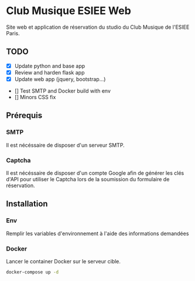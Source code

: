 # Club Musique ESIEE Web

Site web et application de réservation du studio du Club Musique de l'ESIEE Paris.

## TODO
- [X] Update python and base app
- [x] Review and harden flask app
- [X] Update web app (jquery, bootstrap...)
- [] Test SMTP and Docker build with env
- [] Minors CSS fix

## Prérequis
### SMTP
Il est nécéssaire de disposer d'un serveur SMTP.

### Captcha
Il est nécéssaire de disposer d'un compte Google afin de générer les clés d'API pour utiliser le Captcha lors de la soumission du formulaire de réservation.

## Installation
### Env
Remplir les variables d'environnement à l'aide des informations demandées

### Docker
Lancer le container Docker sur le serveur cible.

```sh
docker-compose up -d
```